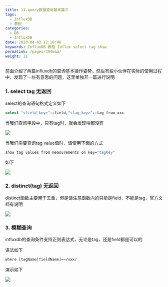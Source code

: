 ```yaml
---
title: 11.query数据查询基本篇三
tags: 
  - InfluxDB
  - 教程
categories: 
  - DB
  - InfluxDB
date: 2020-04-03 12:10:46
keywords: InfluxDB 教程 Influx select tag show
permalink: /pages/394baa/
weight: 11
---
```


前面介绍了两篇influxdb的查询基本操作姿势，然后有些小伙伴在实际的使用过程中，发现了一些有意思的问题，这里单独开一篇进行说明

<!-- more -->

### 1. select tag 无返回

select的查询语句格式定义如下

```bash
select "<field_key>"::field,"<tag_key>"::tag from xxx
```

当我们查询字段中，只有tag时，就会发现啥都没有

![](/imgs/200403/00.jpg)


当我们需要查询tag value值时，请使用下面的方式

```bash
show tag values from measurements on key="tagKey"
```

如下

![](/imgs/200403/01.jpg)


### 2. distinct(tag) 无返回

distinct函数主要用于去重，但是请注意函数内的只能是field，不能是tag，官方文档有说明

![](/imgs/200403/02.jpg)

### 3. 模糊查询

influxdb的查询条件支持正则表达式，无论是tag，还是field都是可以的

语法如下

```bash
where [tagName|fieldName]=~/xxx/
```

演示如下

![](/imgs/200403/03.jpg)

